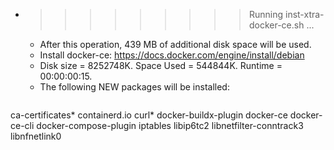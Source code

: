 * >>>>>>>>> Running inst-xtra-docker-ce.sh ...
  * After this operation, 439 MB of additional disk space will be used.
  * Install docker-ce: https://docs.docker.com/engine/install/debian
  * Disk size = 8252748K. Space Used = 544844K. Runtime = 00:00:00:15.
  * The following NEW packages will be installed:
  ```bash
ca-certificates* containerd.io curl* docker-buildx-plugin docker-ce
docker-ce-cli docker-compose-plugin iptables libip6tc2 libnetfilter-conntrack3
libnfnetlink0
  ```

